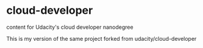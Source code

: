 # cloud-developer
content for Udacity's cloud developer nanodegree

This is my version of the same project forked from udacity/cloud-developer 
